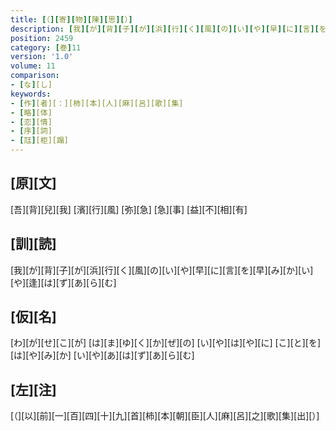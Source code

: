 ```yaml
---
title: [（][寄][物][陳][思][）]
description: [我][が][背][子][が][浜][行][く][風][の][い][や][早][に][言][を][早][み][か][い][や][逢][は][ず][あ][ら][む]
position: 2459
category: [巻]11
version: '1.0'
volume: 11
comparison:
- [な][し]
keywords:
- [作][者][：][柿][本][人][麻][呂][歌][集]
- [略][体]
- [恋][情]
- [序][詞]
- [尫][柜][蹋]
---
```


## [原][文]

[吾][背][兒][我] [濱][行][風] [弥][急] [急][事] [益][不][相][有]

## [訓][読]

[我][が][背][子][が][浜][行][く][風][の][い][や][早][に][言][を][早][み][か][い][や][逢][は][ず][あ][ら][む]

## [仮][名]

[わ][が][せ][こ][が] [は][ま][ゆ][く][か][ぜ][の] [い][や][は][や][に] [こ][と][を][は][や][み][か] [い][や][あ][は][ず][あ][ら][む]

## [左][注]

[（][以][前][一][百][四][十][九][首][柿][本][朝][臣][人][麻][呂][之][歌][集][出][）]
